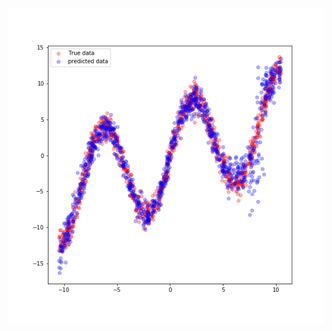 ![](https://github.com/SaminYeasar/Deep-Learning-Algos/blob/master/Mixture_model/figure/sample.png)
